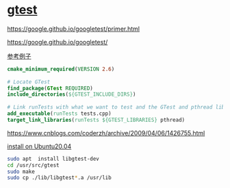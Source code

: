 # [gtest](https://github.com/google/googletest)

https://google.github.io/googletest/primer.html

https://google.github.io/googletest/

[参考例子](https://github.com/kaizouman/gtest-cmake-example)

```cmake
cmake_minimum_required(VERSION 2.6)
 
# Locate GTest
find_package(GTest REQUIRED)
include_directories(${GTEST_INCLUDE_DIRS})
 
# Link runTests with what we want to test and the GTest and pthread library
add_executable(runTests tests.cpp)
target_link_libraries(runTests ${GTEST_LIBRARIES} pthread)
```

https://www.cnblogs.com/coderzh/archive/2009/04/06/1426755.html

[install on Ubuntu20.04](https://zwarrior.medium.com/install-google-test-framework-gtest-on-ubuntu-20-04-368eb6951b12)

```sh
sudo apt  install libgtest-dev
cd /usr/src/gtest
sudo make
sudo cp ./lib/libgtest*.a /usr/lib
```

